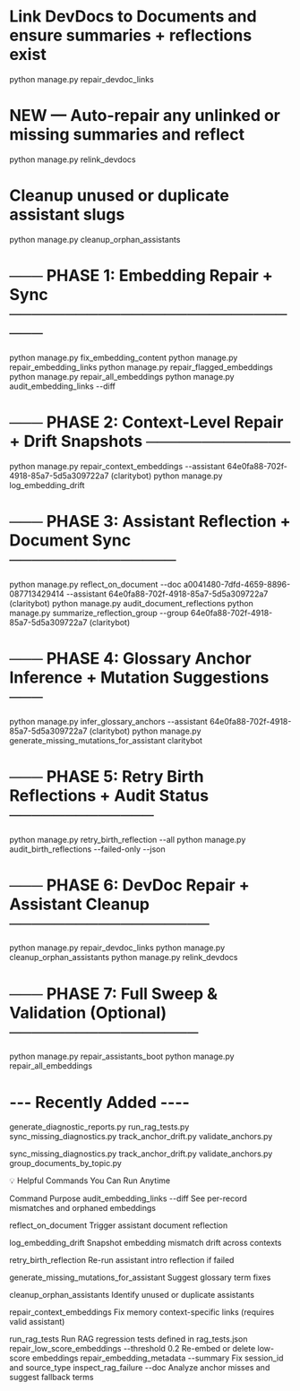# Link DevDocs to Documents and ensure summaries + reflections exist

python manage.py repair_devdoc_links

# NEW — Auto-repair any unlinked or missing summaries and reflect

python manage.py relink_devdocs

# Cleanup unused or duplicate assistant slugs

python manage.py cleanup_orphan_assistants

# ─── PHASE 1: Embedding Repair + Sync ────────────────────────────

python manage.py fix_embedding_content
python manage.py repair_embedding_links
python manage.py repair_flagged_embeddings
python manage.py repair_all_embeddings
python manage.py audit_embedding_links --diff

# ─── PHASE 2: Context-Level Repair + Drift Snapshots ─────────────

python manage.py repair_context_embeddings --assistant 64e0fa88-702f-4918-85a7-5d5a309722a7 (claritybot)
python manage.py log_embedding_drift

# ─── PHASE 3: Assistant Reflection + Document Sync ───────────────

python manage.py reflect_on_document --doc a0041480-7dfd-4659-8896-087713429414 --assistant 64e0fa88-702f-4918-85a7-5d5a309722a7 (claritybot)
python manage.py audit_document_reflections
python manage.py summarize_reflection_group --group 64e0fa88-702f-4918-85a7-5d5a309722a7 (claritybot)

# ─── PHASE 4: Glossary Anchor Inference + Mutation Suggestions ───

python manage.py infer_glossary_anchors --assistant 64e0fa88-702f-4918-85a7-5d5a309722a7 (claritybot)
python manage.py generate_missing_mutations_for_assistant claritybot

# ─── PHASE 5: Retry Birth Reflections + Audit Status ─────────────

python manage.py retry_birth_reflection --all
python manage.py audit_birth_reflections --failed-only --json

# ─── PHASE 6: DevDoc Repair + Assistant Cleanup ──────────────────

python manage.py repair_devdoc_links
python manage.py cleanup_orphan_assistants
python manage.py relink_devdocs

# ─── PHASE 7: Full Sweep & Validation (Optional) ─────────────────

python manage.py repair_assistants_boot
python manage.py repair_all_embeddings

# --- Recently Added ----

generate_diagnostic_reports.py
run_rag_tests.py
sync_missing_diagnostics.py
track_anchor_drift.py
validate_anchors.py

sync_missing_diagnostics.py
track_anchor_drift.py
validate_anchors.py
group_documents_by_topic.py

💡 Helpful Commands You Can Run Anytime

Command Purpose
audit_embedding_links --diff See per-record mismatches and orphaned embeddings

reflect_on_document Trigger assistant document reflection

log_embedding_drift Snapshot embedding mismatch drift across contexts

retry_birth_reflection Re-run assistant intro reflection if failed

generate_missing_mutations_for_assistant Suggest glossary term fixes

cleanup_orphan_assistants Identify unused or duplicate assistants

repair_context_embeddings Fix memory context-specific links (requires valid assistant)

run_rag_tests Run RAG regression tests defined in rag_tests.json
repair_low_score_embeddings --threshold 0.2 Re-embed or delete low-score embeddings
repair_embedding_metadata --summary Fix session_id and source_type
inspect_rag_failure --doc <id> Analyze anchor misses and suggest fallback terms
